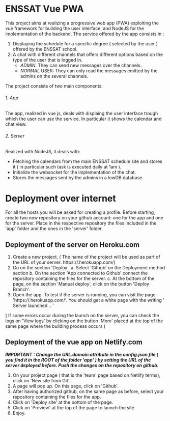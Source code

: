 # ENSSAT Vue PWA

This project aims at realizing a progressive web app (PWA) exploiting the vue framework for building the user interface, and NodeJS for the implementation of the backend. The service offered by the app consists in :
1. Displaying the schedule for a specific degree ( selected by the user ) offered by the ENSSAT school. 
2. A chat with different channels that offers different options based on the type of the user that is logged in.
   - _ADMIN_: They can send new messages over the channels.
   - _NORMAL_ USER: They can only read the messages emitted by the admins on the several channels.
   
The project consists of two main components:

###### 1. App
The app, realized in vue js, deals with displaing the user interface trough which the user can use the service. In particular it shows the calendar and chat view.

###### 2. Server
Realized with NodeJS, it deals with:
- Fetching the calendars from the main ENSSAT schedule site and stores it ( in particular such task is executed daily at 1am ).
- Initialize the websocket for the implementation of the chat.
- Stores the messages sent by the admins in a lowDB database.

# Deployment over internet
For all the hosts you will be asked for creating a profile. 
Before starting, create two new repository on your github account: one for the app and one for the server. Place in the respective repository the files included in the 'app' folder and the ones in the 'server' folder.  

## Deployment of the server on Heroku.com
   1. Create a new project. 
      ( The name of the project will be used as part of the URL of your server: https://<Name of your project>.herokuapp.com/)
   2. Go on the section 'Deploy'. 
      a. Select 'Github' on the Deployment method section
      b. On the section 'App connected to Github' connect the repository containing the files for the server.
      c. At the bottom of the page, on the section 'Manual deploy', click on the button 'Deploy Branch'.
   3. Open the app. To test if the server is running, you can visit the page 'https://<Name of your project>.herokuapp.com/'. You should get a white page with the writing ' Server launched .. ' 

   ( If some errors occur during the launch on the server, you can check the logs on 'View logs' by clicking on the button 'More' placed at the top of the same page where the building process occurs )
  
## Deployment of the vue app on Netlify.com
   ***IMPORTANT : Change the _**URL.domain**_ attribute in the _config.json_ file ( you find it in the ROOT of the folder 'app' ) by setting the URL of the server deployed before. Push the changes on the repository on github.*** 
   1. On your project page ( that is the 'team' page based on Netlify terms), click on 'New site from Git'.
   2. A page will pop up. On this page, click on 'Github'.
   3. After having authorized github, on the same page as before, select your repository containing the files for the app.
   4. Click on 'Deploy site' at the bottom of the page.
   5. Click on 'Preview' at the top of the page to launch the site.
   6. Enjoy.
   
